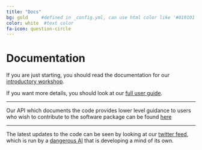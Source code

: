 ```yaml
---
title: "Docs"
bg: gold     #defined in _config.yml, can use html color like '#010101'
color: white  #text color
fa-icon: question-circle
---
```


# Documentation

If you are just starting, you should read the documentation for our [introductory workshop](https://lsdtopotools.github.io/LSDTopoTools_workshop/). 

If you want more details, you should look at our [full user guide](http://lsdtopotools.github.io/LSDTT_book/).

****

Our API which documents the code provides lower level guidance to users who wish to contribute 
to the software package can be found [here](http://www.geos.ed.ac.uk/~s0675405/LSD_Docs/index.html)


****

The latest updates to the code can be seen by looking at our [twitter feed](https://twitter.com/LSDTopoTools), which is run by a [dangerous AI](https://github.com/LSDtopotools/LSDTweet) that is developing a mind of its own.  
